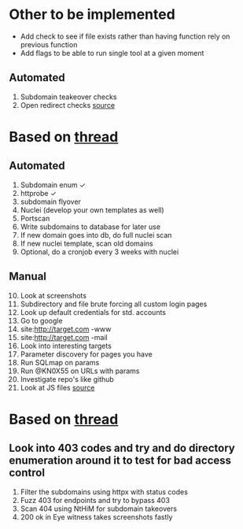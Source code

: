 # Other to be implemented
* Add check to see if file exists rather than having function rely on previous function
* Add flags to be able to run single tool at a given moment 

## Automated
1. Subdomain teakeover checks
2. Open redirect checks [source](https://thexssrat.medium.com/open-redirects-easy-to-detect-hard-to-fix-8eb535611cd4)

# Based on [thread](https://twitter.com/theXSSrat/status/1479535804074573826)

## Automated
1. Subdomain enum ✓
2. httprobe ✓
3. subdomain flyover
4. Nuclei (develop your own templates as well)
5. Portscan
6. Write subdomains to database for later use
7. If new domain goes into db, do full nuclei scan
8. If new nuclei template, scan old domains
9. Optional, do a cronjob every 3 weeks with nuclei

## Manual
10. Look at screenshots
10. Subdirectory and file brute forcing all custom login pages
10. Look up default credentials for std. accounts
11. Go to google
11. site:http://target.com -www
11. site:http://target.com -mail
12. Look into interesting targets
13. Parameter discovery for pages you have
14. Run SQLmap on params
15. Run @KN0X55 on URLs with params
16. Investigate repo's like github
17. Look at JS files [source](https://blog.appsecco.com/static-analysis-of-client-side-javascript-for-pen-testers-and-bug-bounty-hunters-f1cb1a5d5288)

# Based on [thread](https://twitter.com/IamRenganathan/status/1477581848951738371)

## Look into 403 codes and try and do directory enumeration around it to test for bad access control
1. Filter the subdomains using httpx with status codes 
2. Fuzz 403 for endpoints and try to bypass 403
3. Scan 404 using NtHiM for subdomain takeovers 
4. 200 ok in Eye witness takes screenshots fastly
